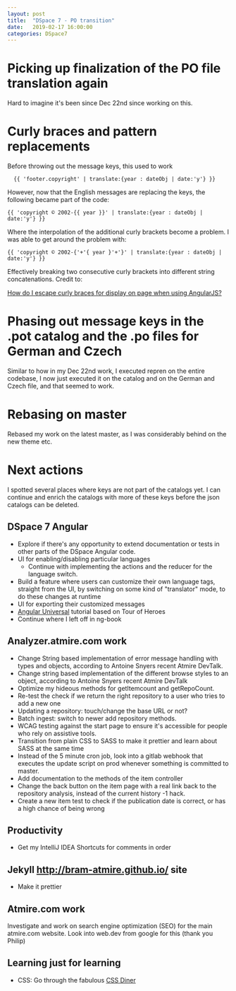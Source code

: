 ```yaml
---
layout: post
title:  "DSpace 7 - PO transition"
date:   2019-02-17 16:00:00
categories: DSpace7
---
```


# Picking up finalization of the PO file translation again

Hard to imagine it's been since Dec 22nd since working on this. 

# Curly braces and pattern replacements

Before throwing out the message keys, this used to work

```
  {{ 'footer.copyright' | translate:{year : dateObj | date:'y'} }}
```

However, now that the English messages are replacing the keys, the following became part of the code:

```
{{ 'copyright © 2002-{{ year }}' | translate:{year : dateObj | date:'y'} }}
```

Where the interpolation of the additional curly brackets become a problem. I was able to get around the problem with:

```
{{ 'copyright © 2002-{'+'{ year }'+'}' | translate:{year : dateObj | date:'y'} }}
```

Effectively breaking two consecutive curly brackets into different string concatenations. Credit to:

[How do I escape curly braces for display on page when using AngularJS?](https://stackoverflow.com/questions/16868024/how-do-i-escape-curly-braces-for-display-on-page-when-using-angularjs)

# Phasing out message keys in the .pot catalog and the .po files for German and Czech

Similar to how in my Dec 22nd work, I executed repren on the entire codebase, I now just executed it on the catalog and on the German and Czech file, and that seemed to work.

# Rebasing on master

Rebased my work on the latest master, as I was considerably behind on the new theme etc.

# Next actions

I spotted several places where keys are not part of the catalogs yet. I can continue and enrich the catalogs with more of these keys before the json catalogs can be deleted.

## DSpace 7 Angular

* Explore if there's any opportunity to extend documentation or tests in other parts of the DSpace Angular code.
* UI for enabling/disabling particular languages
    * Continue with implementing the actions and the reducer for the language switch.
* Build a feature where users can customize their own language tags, straight from the UI, by switching on some kind of "translator" mode, to do these changes at runtime
* UI for exporting their customized messages
* [Angular Universal](https://angular.io/guide/universal) tutorial based on Tour of Heroes
* Continue where I left off in ng-book

## Analyzer.atmire.com work

* Change String based implementation of error message handling with types and objects, according to Antoine Snyers recent Atmire DevTalk.
* Change string based implementation of the different browse styles to an object, according to Antoine Snyers recent Atmire DevTalk
* Optimize my hideous methods for getItemcount and getRepoCount.
* Re-test the check if we return the right repository to a user who tries to add a new one
* Updating a repository: touch/change the base URL or not?
* Batch ingest: switch to newer add repository methods.
* WCAG testing against the start page to ensure it's accessible for people who rely on assistive tools.
* Transition from plain CSS to SASS to make it prettier and learn about SASS at the same time
* Instead of the 5 minute cron job, look into a gitlab webhook that executes the update script on prod whenever something is committed to master.
* Add documentation to the methods of the item controller
* Change the back button on the item page with a real link back to the repository analysis, instead of the current history -1 hack.
* Create a new item test to check if the publication date is correct, or has a high chance of being wrong

## Productivity

* Get my IntelliJ IDEA Shortcuts for comments in order

## Jekyll http://bram-atmire.github.io/ site

* Make it prettier

## Atmire.com work

Investigate and work on search engine optimization (SEO) for the main atmire.com website.
Look into web.dev from google for this (thank you Philip)

## Learning just for learning

* CSS: Go through the fabulous [CSS Diner](https://flukeout.github.io/)
